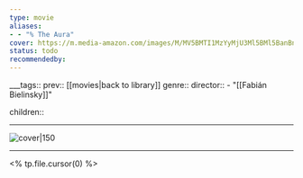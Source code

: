```yaml
---
type: movie
aliases:
- - "% The Aura"
cover: https://m.media-amazon.com/images/M/MV5BMTI1MzYyMjU3Ml5BMl5BanBnXkFtZTcwMjU5NDkzMQ@@._V1_SX300.jpg
status: todo
recommendedby:
---
```

___tags:: prev:: [[movies|back to library]]
genre::
director:: - "[[Fabián Bielinsky]]"
  
children::
___
![cover|150](https://m.media-amazon.com/images/M/MV5BMTI1MzYyMjU3Ml5BMl5BanBnXkFtZTcwMjU5NDkzMQ@@._V1_SX300.jpg)
___
<% tp.file.cursor(0) %>

